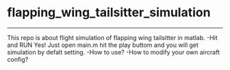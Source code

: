 # flapping_wing_tailsitter_simulation
---
This repo is about flight simulation of flapping wing tailsitter in matlab.
-Hit and RUN
Yes! Just open main.m hit the play buttom and you will get simulation by defalt setting.
-How to use?
-How to modify your own aircraft config?
